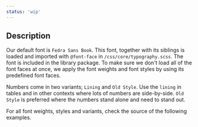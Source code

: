 ```yaml
---
status: 'wip'
---
```


## Description

Our default font is `Fedra Sans Book`. This font, together with its siblings is loaded and imported with `@font-face` in `/css/core/typography.scss`. The font is included in the library package.
To make sure we don't load all of the font faces at once, we apply the font weights and font styles by using its predefined font faces.

Numbers come in two variants; `Lining` and `Old Style`. Use the `lining` in tables and in other contexts where lots of numbers are side-by-side.
`Old Style` is preferred where the numbers stand alone and need to stand out.

For all font weights, styles and variants, check the source of the following examples.
